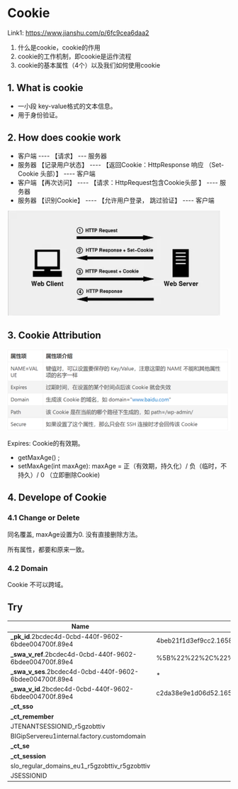 # Cookie

Link1: https://www.jianshu.com/p/6fc9cea6daa2

1. 什么是cookie，cookie的作用
2. cookie的工作机制，即cookie是运作流程
3. cookie的基本属性（4个）以及我们如何使用cookie

## 1. What is cookie

- 一小段 key-value格式的文本信息。
- 用于身份验证。

## 2. How does cookie work

- 客户端 ---- 【请求】 --- 服务器
- 服务器 【记录用户状态】 ---- 【返回Cookie：HttpResponse 响应 （Set-Cookie 头部）】 ---- 客户端
- 客户端 【再次访问】 ---- 【请求：HttpRequest包含Cookie头部 】 ---- 服务器
- 服务器 【识别Cookie】 ---- 【允许用户登录， 跳过验证】 ---- 客户端

![image-20220721144317289](Cookies_Notepic/image-20220721144317289.png)

## 3. Cookie Attribution

![image-20220721152441611](Cookies_Notepic/image-20220721152441611.png)

Expires: Cookie的有效期。

- getMaxAge() ;
- setMaxAge(int maxAge): maxAge = 正（有效期，持久化）/ 负（临时，不持久）/  0 （立即删除Cookie)

## 4. Develope of Cookie

### 4.1 Change or Delete

同名覆盖, maxAge设置为0. 没有直接删除方法。

所有属性，都要和原来一致。

### 4.2 Domain

Cookie 不可以跨域。



## Try

| Name                                                     | Value                                                        |
| -------------------------------------------------------- | ------------------------------------------------------------ |
| **_pk_id**.2bcdec4d-0cbd-440f-9602-6bdee004700f.89e4     | 4beb21f1d3ef9cc2.1658389028.0.1658389028..                   |
| **_swa_v_ref**.2bcdec4d-0cbd-440f-9602-6bdee004700f.89e4 | %5B%22%22%2C%22%22%2C1658389028%2C%22https%3A%2F%2Faccounts.sap.com%2F%22%5D |
| **_swa_v_ses**.2bcdec4d-0cbd-440f-9602-6bdee004700f.89e4 | *                                                            |
| **_swa_v_id**.2bcdec4d-0cbd-440f-9602-6bdee004700f.89e4  | c2da38e9e1d06d52.1658389028.1.1658389029.1658389028.         |
| **_ct_sso**                                              |                                                              |
| **_ct_remember**                                         |                                                              |
| JTENANTSESSIONID_r5gzobttiv                              |                                                              |
| BIGipServereu1internal.factory.customdomain              |                                                              |
| **_ct_se**                                               |                                                              |
| **_ct_session**                                          |                                                              |
| slo_regular_domains_eu1_r5gzobttiv_r5gzobttiv            |                                                              |
| JSESSIONID                                               |                                                              |

